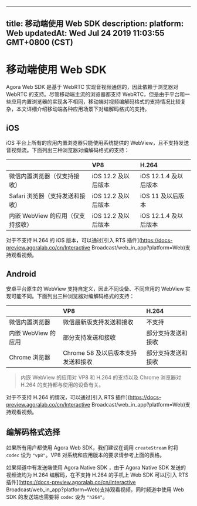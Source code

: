 
---
title: 移动端使用 Web SDK
description: 
platform: Web
updatedAt: Wed Jul 24 2019 11:03:55 GMT+0800 (CST)
---
# 移动端使用 Web SDK
Agora Web SDK 是基于 WebRTC 实现音视频通信的，因此依赖于浏览器对 WebRTC 的支持。尽管移动端主流的浏览器都支持 WebRTC，但是由于平台和一些应用内置浏览器的实现各不相同，移动端对视频编解码格式的支持情况比较复杂，本文详细介绍移动端各种应用场景下对编解码格式的支持。

## iOS

iOS 平台上所有的应用内置浏览器只能使用系统提供的 WebView，且不支持发送音视频流。下面列出三种浏览器对编解码格式的支持：

|                                   | VP8                 | H.264                 |
| :-------------------------------- | :------------------ | :-------------------- |
| 微信内置浏览器（仅支持接收）      | iOS 12.2 及以后版本 | iOS 12.1.4 及以后版本 |
| Safari 浏览器（支持发送和接收）   | iOS 12.2 及以后版本 | iOS 11 及以后版本     |
| 内嵌 WebView 的应用（仅支持接收） | iOS 12.2 及以后版本 | iOS 12.1.4 及以后版本 |

对于不支持 H.264 的 iOS 版本，可以通过[引入 RTS 插件](https://docs-preview.agoralab.co/cn/Interactive Broadcast/web_in_app?platform=Web)支持观看视频。

## Android

安卓平台原生的 WebView 支持自定义，因此不同设备、不同应用的 WebView 实现可能不同。下面列出三种浏览器对编解码格式的支持：

|                     | VP8                                | H.264              |
| :------------------ | :--------------------------------- | :----------------- |
| 微信内置浏览器      | 微信最新版支持发送和接收           | 不支持             |
| 内嵌 WebView 的应用 | 部分支持发送和接收                 | 部分支持发送和接收 |
| Chrome 浏览器       | Chrome 58 及以后版本支持发送和接收 | 部分支持发送和接收 |

> 内嵌 WebView 的应用对 VP8 和 H.264 的支持以及 Chrome 浏览器对 H.264 的支持都与使用的设备有关。

对于不支持 H.264 的情况，可以通过[引入 RTS 插件](https://docs-preview.agoralab.co/cn/Interactive Broadcast/web_in_app?platform=Web)支持观看视频。

## 编解码格式选择

如果所有用户都使用 Agora Web SDK，我们建议在调用 `createStream` 时将 `codec` 设为 `"vp8"`。VP8 对系统和应用版本的要求请参考上面的表格。

如果频道中有发送端使用 Agora Native SDK ，由于 Agora Native SDK 发送的视频流均为 H.264 编解码，在不支持 H.264 的手机上 Web SDK 可以[引入 RTS 插件](https://docs-preview.agoralab.co/cn/Interactive Broadcast/web_in_app?platform=Web)支持观看视频，同时频道中使用 Web SDK 的发送端也需要将 `codec` 设为 `"h264"`。
